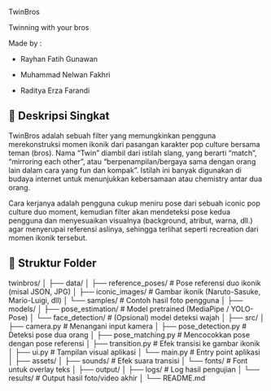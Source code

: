 TwinBros

Twinning with your bros

Made by :

- Rayhan Fatih Gunawan
  
- Muhammad Nelwan Fakhri
  
- Raditya Erza Farandi

## 📝 Deskripsi Singkat

TwinBros adalah sebuah filter yang memungkinkan pengguna merekonstruksi momen ikonik dari pasangan karakter pop culture bersama teman (bros).
Nama “Twin” diambil dari istilah slang, yang berarti “match”, “mirroring each other”, atau “berpenampilan/bergaya sama dengan orang lain dalam cara yang fun dan kompak”. Istilah ini banyak digunakan di budaya internet untuk menunjukkan kebersamaan atau chemistry antar dua orang.

Cara kerjanya adalah pengguna cukup meniru pose dari sebuah iconic pop culture duo moment, kemudian filter akan mendeteksi pose kedua pengguna dan menyesuaikan visualnya (background, atribut, warna, dll.) agar menyerupai referensi aslinya, sehingga terlihat seperti recreation dari momen ikonik tersebut.

## 📁 Struktur Folder

twinbros/
│
├── data/
│ ├── reference_poses/ # Pose referensi duo ikonik (misal JSON, JPG)
│ ├── iconic_images/ # Gambar ikonik (Naruto-Sasuke, Mario-Luigi, dll)
│ └── samples/ # Contoh hasil foto pengguna
│
├── models/
│ ├── pose_estimation/ # Model pretrained (MediaPipe / YOLO-Pose)
│ └── face_detection/ # (Opsional) model deteksi wajah
│
├── src/
│ ├── camera.py # Menangani input kamera
│ ├── pose_detection.py # Deteksi pose dua orang
│ ├── pose_matching.py # Mencocokkan pose dengan pose referensi
│ ├── transition.py # Efek transisi ke gambar ikonik
│ ├── ui.py # Tampilan visual aplikasi
│ └── main.py # Entry point aplikasi
│
├── assets/
│ ├── sounds/ # Efek suara transisi
│ └── fonts/ # Font untuk overlay teks
│
├── output/
│ ├── logs/ # Log hasil pengujian
│ └── results/ # Output hasil foto/video akhir
│
└── README.md 


